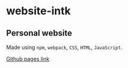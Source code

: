 # website-intk

## Personal website

Made using `npm`, `webpack`, `CSS`, `HTML`, `JavaScript`.

[Github pages link](https://macborkow.github.io/website-intk/)
